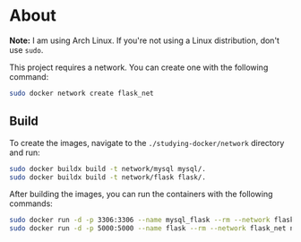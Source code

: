 # About
**Note:** I am using Arch Linux. If you're not using a Linux distribution, don't use `sudo`.

This project requires a network. You can create one with the following command:

```bash
sudo docker network create flask_net
```

## Build
To create the images, navigate to the `./studying-docker/network` directory and run:

```bash
sudo docker buildx build -t network/mysql mysql/.
sudo docker buildx build -t network/flask flask/.
```

After building the images, you can run the containers with the following commands:

```bash
sudo docker run -d -p 3306:3306 --name mysql_flask --rm --network flask_net -e MYSQL_ALLOW_EMPTY_PASSWORD=True network/mysql
sudo docker run -d -p 5000:5000 --name flask --rm --network flask_net network/flask
```